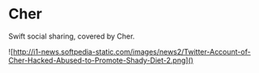 # Cher
Swift social sharing, covered by Cher.

![http://i1-news.softpedia-static.com/images/news2/Twitter-Account-of-Cher-Hacked-Abused-to-Promote-Shady-Diet-2.png]()
